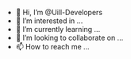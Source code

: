 - 👋 Hi, I’m @Uill-Developers
- 👀 I’m interested in ...
- 🌱 I’m currently learning ...
- 💞️ I’m looking to collaborate on ...
- 📫 How to reach me ...

<!---
Uill-Developers/Uill-Developers is a ✨ special ✨ repository because its `README.md` (this file) appears on your GitHub profile.
You can click the Preview link to take a look at your changes.
--->
